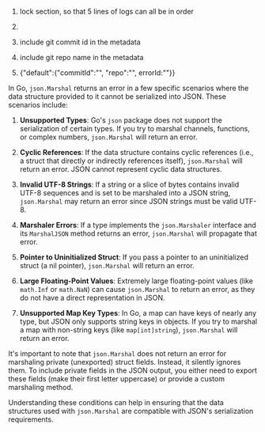 
1. lock section, so that 5 lines of logs can all be in order
2. 

3. include git commit id in the metadata
2. include git repo name in the metadata
3. {"default":{"commitId":"", "repo":"", errorId:""}}


In Go, `json.Marshal` returns an error in a few specific scenarios where the data structure provided to it cannot be serialized into JSON. These scenarios include:

1. **Unsupported Types**: Go's `json` package does not support the serialization of certain types. If you try to marshal channels, functions, or complex numbers, `json.Marshal` will return an error.

2. **Cyclic References**: If the data structure contains cyclic references (i.e., a struct that directly or indirectly references itself), `json.Marshal` will return an error. JSON cannot represent cyclic data structures.

3. **Invalid UTF-8 Strings**: If a string or a slice of bytes contains invalid UTF-8 sequences and is set to be marshaled into a JSON string, `json.Marshal` may return an error since JSON strings must be valid UTF-8.

4. **Marshaler Errors**: If a type implements the `json.Marshaler` interface and its `MarshalJSON` method returns an error, `json.Marshal` will propagate that error.

5. **Pointer to Uninitialized Struct**: If you pass a pointer to an uninitialized struct (a nil pointer), `json.Marshal` will return an error.

6. **Large Floating-Point Values**: Extremely large floating-point values (like `math.Inf` or `math.NaN`) can cause `json.Marshal` to return an error, as they do not have a direct representation in JSON.

7. **Unsupported Map Key Types**: In Go, a map can have keys of nearly any type, but JSON only supports string keys in objects. If you try to marshal a map with non-string keys (like `map[int]string`), `json.Marshal` will return an error.

It's important to note that `json.Marshal` does not return an error for marshaling private (unexported) struct fields. Instead, it silently ignores them. To include private fields in the JSON output, you either need to export these fields (make their first letter uppercase) or provide a custom marshaling method.

Understanding these conditions can help in ensuring that the data structures used with `json.Marshal` are compatible with JSON's serialization requirements.